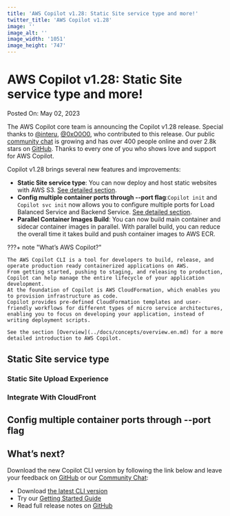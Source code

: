 ```yaml
---
title: 'AWS Copilot v1.28: Static Site service type and more!'
twitter_title: 'AWS Copilot v1.28'
image: ''
image_alt: ''
image_width: '1051'
image_height: '747'
---
```


# AWS Copilot v1.28: Static Site service type and more!

Posted On: May 02, 2023

The AWS Copilot core team is announcing the Copilot v1.28 release.
Special thanks to [@interu](https://github.com/interu), [@0xO0O0](https://github.com/0xO0O0), who contributed to this release.
Our public [сommunity сhat](https://app.gitter.im/#/room/#aws_copilot-cli:gitter.im) is growing and has over 400 people online and over 2.8k stars on [GitHub](http://github.com/aws/copilot-cli/).
Thanks to every one of you who shows love and support for AWS Copilot.

Copilot v1.28 brings several new features and improvements:

- **Static Site service type**: You can now deploy and host static websites with AWS S3. [See detailed section](#Static-Site-service-type).
- **Config multiple container ports through --port flag**:`Copilot init` and `Copilot svc init` now allows you to configure multiple ports for Load Balanced Service and Backend Service. [See detailed section](#config-multiple-container-ports-through---port-flag).
- **Parallel Container Images Build**: You can now build main container and sidecar container images in parallel. With parallel build, you can reduce the overall time it takes build and push container images to AWS ECR.

???+ note "What’s AWS Copilot?"

    The AWS Copilot CLI is a tool for developers to build, release, and operate production ready containerized applications on AWS.
    From getting started, pushing to staging, and releasing to production, Copilot can help manage the entire lifecycle of your application development.
    At the foundation of Copilot is AWS CloudFormation, which enables you to provision infrastructure as code.
    Copilot provides pre-defined CloudFormation templates and user-friendly workflows for different types of micro service architectures,
    enabling you to focus on developing your application, instead of writing deployment scripts.

    See the section [Overview](../docs/concepts/overview.en.md) for a more detailed introduction to AWS Copilot.

## Static Site service type

### Static Site Upload Experience

### Integrate With CloudFront

## Config multiple container ports through --port flag

## What’s next?

Download the new Copilot CLI version by following the link below and leave your feedback on [GitHub](https://github.com/aws/copilot-cli/) or our [Community Chat](https://gitter.im/aws/copilot-cli):

- Download [the latest CLI version](../docs/getting-started/install.en.md)
- Try our [Getting Started Guide](../docs/getting-started/first-app-tutorial.en.md)
- Read full release notes on [GitHub](https://github.com/aws/copilot-cli/releases/tag/v1.28.0)